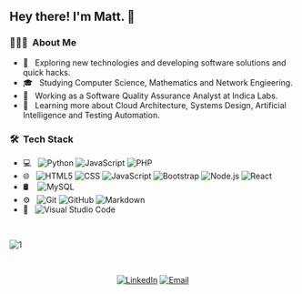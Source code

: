 ## Hey there! I'm Matt. 👋

### 👨🏻‍💻 &nbsp;About Me 

- 🤔 &nbsp; Exploring new technologies and developing software solutions and quick hacks.
- 🎓 &nbsp; Studying Computer Science, Mathematics and Network Engieering.
- 💼 &nbsp; Working as a Software Quality Assurance Analyst at Indica Labs.
- 🌱 &nbsp; Learning more about Cloud Architecture, Systems Design, Artificial Intelligence and Testing Automation.

### 🛠 &nbsp;Tech Stack

- 💻 &nbsp;
![Python](https://img.shields.io/badge/-Python-333333?style=plastic&logo=python)
![JavaScript](https://img.shields.io/badge/-JavaScript-333333?style=plastic&logo=JavaScript&logoColor=007396)
![PHP](https://img.shields.io/badge/-PHP-333333?style=plastic&logo=PHP&logoColor=00599C)
- 🌐 &nbsp;
![HTML5](https://img.shields.io/badge/-HTML5-333333?style=plastic&logo=HTML5)
![CSS](https://img.shields.io/badge/-CSS-333333?style=plastic&logo=CSS3&logoColor=1572B6)
![JavaScript](https://img.shields.io/badge/-JavaScript-333333?style=plastic&logo=javascript)
![Bootstrap](https://img.shields.io/badge/-Bootstrap-333333?style=plastic&logo=bootstrap&logoColor=563D7C)
![Node.js](https://img.shields.io/badge/-Node.js-333333?style=plastic&logo=node.js)
![React](https://img.shields.io/badge/-React-333333?style=plastic&logo=react)
- 🛢 &nbsp;
&nbsp;![MySQL](https://img.shields.io/badge/-MySQL-333333?style=plastic&logo=mysql)
- ⚙️ &nbsp;
![Git](https://img.shields.io/badge/-Git-333333?style=plastic&logo=git)
![GitHub](https://img.shields.io/badge/-GitHub-333333?style=plastic&logo=github)
![Markdown](https://img.shields.io/badge/-Markdown-333333?style=plastic&logo=markdown)
- 🔧 &nbsp;
![Visual Studio Code](https://img.shields.io/badge/-Visual%20Studio%20Code-333333?style=plastic&logo=visual-studio-code&logoColor=007ACC)

<br />

  ![1](https://github-readme-stats.vercel.app/api/top-langs/?username=matthewurrea&theme=blue-green)

<br />

<p align="center">
<a href="https://www.linkedin.com/in/murrea-code/"><img alt="LinkedIn" src="https://img.shields.io/badge/LinkedIn-Matthew%20Urrea-blue?style=flat-square&logo=linkedin"></a>
<a href="mailto:matt.urrea.code@gmail.com"><img alt="Email" src="https://img.shields.io/badge/Email-matt.urrea.code@gmail.com-blue?style=flat-square&logo=gmail"></a>
</p>